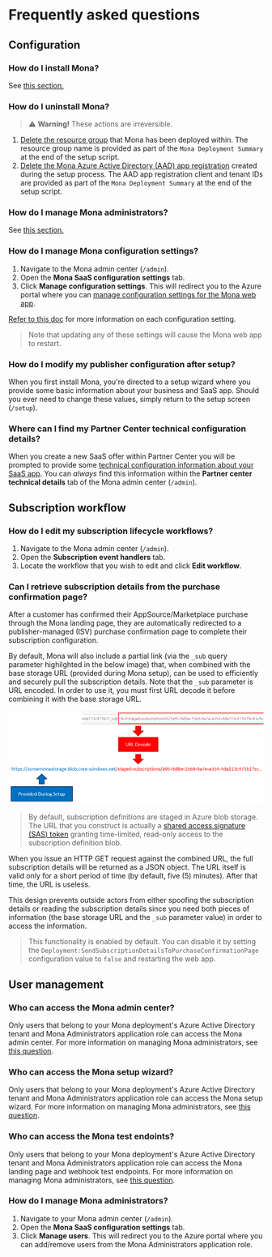 # Frequently asked questions

## Configuration

### How do I install Mona?

See [this section.](../README.md/#how-do-i-get-started-with-mona-saas)

### How do I uninstall Mona?

> ⚠️ __Warning!__ These actions are irreversible.

1. [Delete the resource group](https://docs.microsoft.com/azure/azure-resource-manager/management/delete-resource-group?tabs=azure-portal#delete-resource-group) that Mona has been deployed within. The resource group name is provided as part of the `Mona Deployment Summary` at the end of the setup script.
2. [Delete the Mona Azure Active Directory (AAD) app registration](https://docs.microsoft.com/azure/active-directory/develop/howto-remove-app#remove-an-application-authored-by-you-or-your-organization) created during the setup process. The AAD app registration client and tenant IDs are provided as part of the `Mona Deployment Summary` at the end of the setup script.

### How do I manage Mona administrators?

See [this section.](#user-management)

### How do I manage Mona configuration settings?

1.  Navigate to the Mona admin center (`/admin`).
2.  Open the __Mona SaaS configuration settings__ tab.
3.  Click __Manage configuration settings__. This will redirect you to the Azure portal where you can [manage configuration settings for the Mona web app](https://docs.microsoft.com/azure/app-service/configure-common#configure-app-settings).

[Refer to this doc](./config-settings.md) for more information on each configuration setting.

> Note that updating any of these settings will cause the Mona web app to restart.

### How do I modify my publisher configuration after setup?

When you first install Mona, you're directed to a setup wizard where you provide some basic information about your business and SaaS app. Should you ever need to change these values, simply return to the setup screen (`/setup`).

### Where can I find my Partner Center technical configuration details?

When you create a new SaaS offer within Partner Center you will be prompted to provide some [technical configuration information about your SaaS app](https://docs.microsoft.com/azure/marketplace/create-new-saas-offer-technical). You can _always_ find this information within the __Partner center technical details__ tab of the Mona admin center (`/admin`).

## Subscription workflow

### How do I edit my subscription lifecycle workflows?

1. Navigate to the Mona admin center (`/admin`).
2. Open the __Subscription event handlers__ tab.
3. Locate the workflow that you wish to edit and click __Edit workflow__.

### Can I retrieve subscription details from the purchase confirmation page?

After a customer has confirmed their AppSource/Marketplace purchase through the Mona landing page, they are automatically redirected to a publisher-managed (ISV) purchase confirmation page to complete their subscription configuration.

By default, Mona will also include a partial link (via the `_sub` query parameter highilghted in the below image) that, when combined with the base storage URL (provided during Mona setup), can be used to efficiently and securely pull the subscription details. Note that the `_sub` parameter is URL encoded. In order to use it, you must first URL decode it before combining it with the base storage URL.

![Subscription details URL construction](images/complete-redirect-url.PNG)

> By default, subscription definitions are staged in Azure blob storage. The URL that you construct is actually a [shared access signature (SAS) token](https://docs.microsoft.comazure/storage/common/storage-sas-overview#sas-token) granting time-limited, read-only access to the subscription definition blob.

When you issue an HTTP GET request against the combined URL, the full subscription details will be returned as a JSON object. The URL itself is valid only for a short period of time (by default, five (5) minutes). After that time, the URL is useless.

This design prevents outside actors from either spoofing the subscription details or reading the subscription details since you need both pieces of information (the base storage URL and the `_sub` parameter value) in order to access the information.

> This functionality is enabled by default. You can disable it by setting the `Deployment:SendSubscriptionDetailsToPurchaseConfirmationPage` configuration value to `false` and restarting the web app.

## User management

### Who can access the Mona admin center?

Only users that belong to your Mona deployment's Azure Active Directory tenant and Mona Administrators application role can access the Mona admin center. For more information on managing Mona administrators, see [this question](#how-do-i-manage-mona-administrators).

### Who can access the Mona setup wizard?

Only users that belong to your Mona deployment's Azure Active Directory tenant and Mona Administrators application role can access the Mona setup wizard. For more information on managing Mona administrators, see [this question](#how-do-i-manage-mona-administrators).

### Who can access the Mona test endoints?

Only users that belong to your Mona deployment's Azure Active Directory tenant and Mona Administrators application role can access the Mona landing page and webhook test endpoints. For more information on managing Mona administrators, see [this question](#how-do-i-manage-mona-administrators).

### How do I manage Mona administrators?

1. Navigate to your Mona admin center (`/admin`).
2. Open the __Mona SaaS configuration settings__ tab.
3. Click __Manage users__. This will redirect you to the Azure portal where you can add/remove users from the Mona Administrators application role.




